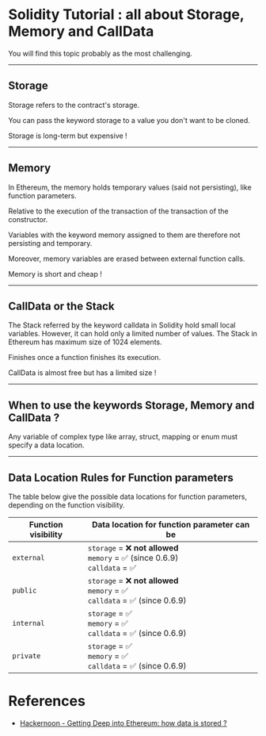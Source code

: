 # Solidity Tutorial : all about Storage, Memory and CallData

You will find this topic probably as the most challenging.

---

## Storage

Storage refers to the contract's storage.

You can pass the keyword storage to a value you don't want to be cloned.

Storage is long-term but expensive !

---

## Memory

In Ethereum, the memory holds temporary values (said not persisting), like function parameters.

Relative to the execution of the transaction of the transaction of the constructor.

Variables with the keyword memory assigned to them are therefore not persisting and temporary.

Moreover, memory variables are erased between external function calls.

Memory is short and cheap !

---

## CallData or the Stack

The Stack referred by the keyword calldata in Solidity hold small local variables. However, it can hold only a limited number of values. The Stack in Ethereum has maximum size of 1024 elements.

Finishes once a function finishes its execution.

CallData is almost free but has a limited size !

---

## When to use the keywords Storage, Memory and CallData ?

Any variable of complex type like array, struct, mapping or enum must specify a data location.

---

## Data Location Rules for Function parameters

The table below give the possible data locations for function parameters, depending on the function visibility.

| Function visibility  | Data location for function parameter can be  |
|---|---|
| `external`  | `storage` = :x: **not allowed** <br> `memory` = :white_check_mark: (since 0.6.9) <br> `calldata` = :white_check_mark:  |
| `public`  | `storage` = :x: **not allowed** <br> `memory` = :white_check_mark: <br> `calldata` = :white_check_mark: (since 0.6.9)  |
| `internal`  | `storage` = :white_check_mark: <br> `memory` = :white_check_mark: <br> `calldata` = :white_check_mark: (since 0.6.9)  |
| `private` | `storage` = :white_check_mark: <br> `memory` = :white_check_mark: <br> `calldata` = :white_check_mark: (since 0.6.9)  |

# References

- [Hackernoon - Getting Deep into Ethereum: how data is stored ?](https://hackernoon.com/getting-deep-into-ethereum-how-data-is-stored-in-ethereum-e3f669d96033)
